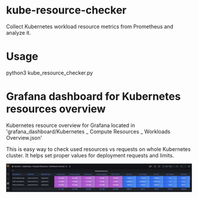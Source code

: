 # kube-resource-checker
Collect Kubernetes workload resource metrics from Prometheus and  analyze it. 

# Usage
python3 kube_resource_checker.py

# Grafana dashboard for Kubernetes resources overview
Kubernetes resource overview for Grafana located in 'grafana_dashboard/Kubernetes _ Compute Resources _ Workloads Overview.json'

This is easy way to check used resources vs requests on whole Kubernetes cluster. It helps set proper values for deployment requests and limits.

![Screenshot](./grafana_dashboard/screenshot.jpg)